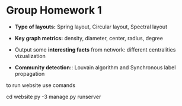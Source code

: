 # Group Homework 1

* **Type of layouts:** Spring layout, Circular layout, Spectral layout  
    

* **Key graph metrics:** density, diameter, center, radius, degree


* Output some **interesting facts** from network: different centralities vizualization


* **Community detection:**: Louvain algorithm and Synchronous label propagation 

to run website use comands

cd website
py -3 manage.py runserver
